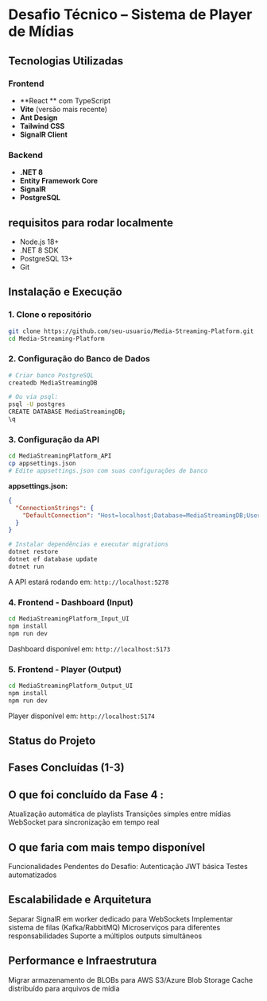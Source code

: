 # Desafio Técnico – Sistema de Player de Mídias

## Tecnologias Utilizadas

### Frontend
- **React ** com TypeScript
- **Vite** (versão mais recente)
- **Ant Design** 
- **Tailwind CSS** 
- **SignalR Client**
### Backend
- **.NET 8**
- **Entity Framework Core** 
- **SignalR** 
- **PostgreSQL** 

## requisitos para rodar localmente

- Node.js 18+
- .NET 8 SDK
- PostgreSQL 13+
- Git

## Instalação e Execução

### 1. Clone o repositório
```bash
git clone https://github.com/seu-usuario/Media-Streaming-Platform.git
cd Media-Streaming-Platform
```

### 2. Configuração do Banco de Dados
```bash
# Criar banco PostgreSQL
createdb MediaStreamingDB

# Ou via psql:
psql -U postgres
CREATE DATABASE MediaStreamingDB;
\q
```

### 3. Configuração da API
```bash
cd MediaStreamingPlatform_API
cp appsettings.json
# Edite appsettings.json com suas configurações de banco
```

**appsettings.json:**
```json
{
  "ConnectionStrings": {
    "DefaultConnection": "Host=localhost;Database=MediaStreamingDB;Username=postgres;Password=SUA_SENHA"
  }
}
```

```bash
# Instalar dependências e executar migrations
dotnet restore
dotnet ef database update
dotnet run
```
A API estará rodando em: `http://localhost:5278`

### 4. Frontend - Dashboard (Input)
```bash
cd MediaStreamingPlatform_Input_UI
npm install
npm run dev
```
Dashboard disponível em: `http://localhost:5173`

### 5. Frontend - Player (Output)
```bash
cd MediaStreamingPlatform_Output_UI
npm install
npm run dev
```
Player disponível em: `http://localhost:5174`

## Status do Projeto

## Fases Concluídas (1-3)

## O que foi concluído da Fase 4 :

Atualização automática de playlists
Transições simples entre mídias
WebSocket para sincronização em tempo real

## O que faria com mais tempo disponível

Funcionalidades Pendentes do Desafio:
Autenticação JWT básica
Testes automatizados 

## Escalabilidade e Arquitetura

Separar SignalR em worker dedicado para WebSockets
Implementar sistema de filas (Kafka/RabbitMQ)
Microserviços para diferentes responsabilidades
Suporte a múltiplos outputs simultâneos

## Performance e Infraestrutura

Migrar armazenamento de BLOBs para AWS S3/Azure Blob Storage
Cache distribuído para arquivos de mídia
